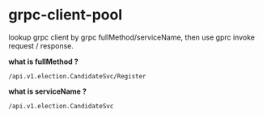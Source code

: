 # grpc-client-pool

lookup grpc client by grpc fullMethod/serviceName, then use gprc invoke request / response.

**what is fullMethod ?**

```
/api.v1.election.CandidateSvc/Register
```

**what is serviceName ?**

```
/api.v1.election.CandidateSvc
```